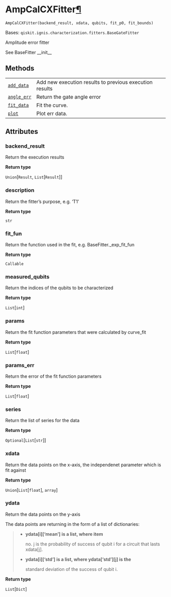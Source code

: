 # AmpCalCXFitter[¶](#ampcalcxfitter "Permalink to this headline")

<span id="undefined" />

`AmpCalCXFitter(backend_result, xdata, qubits, fit_p0, fit_bounds)`

Bases: `qiskit.ignis.characterization.fitters.BaseGateFitter`

Amplitude error fitter

See BaseFitter \_\_init\_\_

## Methods

|                                                                                                                                                                                       |                                                         |
| ------------------------------------------------------------------------------------------------------------------------------------------------------------------------------------- | ------------------------------------------------------- |
| [`add_data`](qiskit.ignis.characterization.AmpCalCXFitter.add_data#qiskit.ignis.characterization.AmpCalCXFitter.add_data "qiskit.ignis.characterization.AmpCalCXFitter.add_data")     | Add new execution results to previous execution results |
| [`angle_err`](qiskit.ignis.characterization.AmpCalCXFitter.angle_err#qiskit.ignis.characterization.AmpCalCXFitter.angle_err "qiskit.ignis.characterization.AmpCalCXFitter.angle_err") | Return the gate angle error                             |
| [`fit_data`](qiskit.ignis.characterization.AmpCalCXFitter.fit_data#qiskit.ignis.characterization.AmpCalCXFitter.fit_data "qiskit.ignis.characterization.AmpCalCXFitter.fit_data")     | Fit the curve.                                          |
| [`plot`](qiskit.ignis.characterization.AmpCalCXFitter.plot#qiskit.ignis.characterization.AmpCalCXFitter.plot "qiskit.ignis.characterization.AmpCalCXFitter.plot")                     | Plot err data.                                          |

## Attributes

<span id="undefined" />

### backend\_result

Return the execution results

**Return type**

`Union`\[`Result`, `List`\[`Result`]]

<span id="undefined" />

### description

Return the fitter’s purpose, e.g. ‘T1’

**Return type**

`str`

<span id="undefined" />

### fit\_fun

Return the function used in the fit, e.g. BaseFitter.\_exp\_fit\_fun

**Return type**

`Callable`

<span id="undefined" />

### measured\_qubits

Return the indices of the qubits to be characterized

**Return type**

`List`\[`int`]

<span id="undefined" />

### params

Return the fit function parameters that were calculated by curve\_fit

**Return type**

`List`\[`float`]

<span id="undefined" />

### params\_err

Return the error of the fit function parameters

**Return type**

`List`\[`float`]

<span id="undefined" />

### series

Return the list of series for the data

**Return type**

`Optional`\[`List`\[`str`]]

<span id="undefined" />

### xdata

Return the data points on the x-axis, the independenet parameter which is fit against

**Return type**

`Union`\[`List`\[`float`], `array`]

<span id="undefined" />

### ydata

Return the data points on the y-axis

The data points are returning in the form of a list of dictionaries:

> *   **ydata\[i]\[‘mean’] is a list, where item**
>
>     no. j is the probability of success of qubit i for a circuit that lasts xdata\[j].
>
> *   **ydata\[i]\[‘std’] is a list, where ydata\[‘std’]\[j] is the**
>
>     standard deviation of the success of qubit i.

**Return type**

`List`\[`Dict`]
